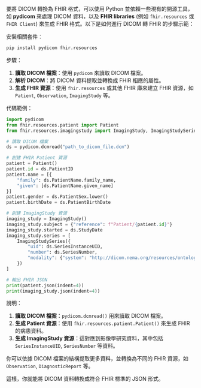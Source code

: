 要將 DICOM 轉換為 FHIR 格式，可以使用 Python 並依賴一些現有的開源工具，如 **pydicom** 來處理 DICOM 資料，以及 **FHIR libraries** (例如 `fhir.resources` 或 `FHIR Client`) 來生成 FHIR 格式。以下是如何進行 DICOM 轉 FHIR 的步驟示範：

安裝相關套件：
```bash
pip install pydicom fhir.resources
```

步驟：

1. **讀取 DICOM 檔案**：使用 `pydicom` 來讀取 DICOM 檔案。
2. **解析 DICOM**：將 DICOM 資料提取並轉換成 FHIR 相應的屬性。
3. **生成 FHIR 資源**：使用 `fhir.resources` 或其他 FHIR 庫來建立 FHIR 資源，如 `Patient`, `Observation`, `ImagingStudy` 等。

代碼範例：

```python
import pydicom
from fhir.resources.patient import Patient
from fhir.resources.imagingstudy import ImagingStudy, ImagingStudySeries

# 讀取 DICOM 檔案
ds = pydicom.dcmread("path_to_dicom_file.dcm")

# 創建 FHIR Patient 資源
patient = Patient()
patient.id = ds.PatientID
patient.name = [{
    "family": ds.PatientName.family_name,
    "given": [ds.PatientName.given_name]
}]
patient.gender = ds.PatientSex.lower()
patient.birthDate = ds.PatientBirthDate

# 創建 ImagingStudy 資源
imaging_study = ImagingStudy()
imaging_study.subject = {"reference": f"Patient/{patient.id}"}
imaging_study.started = ds.StudyDate
imaging_study.series = [
    ImagingStudySeries({
        "uid": ds.SeriesInstanceUID,
        "number": ds.SeriesNumber,
        "modality": {"system": "http://dicom.nema.org/resources/ontology/DCM", "code": ds.Modality},
    })
]

# 輸出 FHIR JSON
print(patient.json(indent=4))
print(imaging_study.json(indent=4))
```

說明：

1. **讀取 DICOM 檔案**：`pydicom.dcmread()` 用來讀取 DICOM 檔案。
2. **生成 Patient 資源**：使用 `fhir.resources.patient.Patient()` 來生成 FHIR 的病患資料。
3. **生成 ImagingStudy 資源**：這對應到影像學研究資料，其中包括 `SeriesInstanceUID`, `SeriesNumber` 等資料。

你可以依據 DICOM 檔案的結構提取更多資料，並轉換為不同的 FHIR 資源，如 `Observation`, `DiagnosticReport` 等。

這樣，你就能將 DICOM 資料轉換成符合 FHIR 標準的 JSON 形式。
